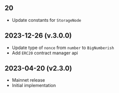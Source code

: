 20
-------------------
- Update constants for `StorageNode`

2023-12-26 (v.3.0.0)
-------------------
- Update type of `nonce` from `number` to `BigNumberish`
- Add `ERC20` contract manager api


2023-04-20 (v2.3.0)
-------------------
- Mainnet release
- Initial implementation